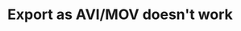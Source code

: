 ---
title: 'Export as AVI/MOV doesn''t work'
redirect_to:
  - 'https://discuss.pencil2d.org/t/export-as-avi-mov-doesnt-work/969'
---